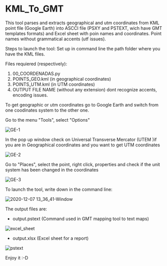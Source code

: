 # KML_To_GMT
This tool parses and extracts geographical and utm coordinates from KML point file (Google Earth) into ASCCI file (PSXY and PSTEXT, wich have GMT templates formats) and Excel sheet with poin names and coordinates. Point names without grammatical accents (utf issues).

Steps to launch the tool:
Set up in command line the path folder where you have the KML files.

Files requiered (respectively):
1. 00_COORDENADAS.py
2. POINTS_GEO.kml (in geographical coordinates)
3. POINTS_UTM.kml (in UTM coordinates)
4. OUTPUT FILE NAME (without any extension) dont recognize accents, encoding issues.

To get geographic or utm coordinates go to Google Earth and switch from one coodinates system to the other one.

Go to the menu "Tools", select "Options"  

![GE-1](https://user-images.githubusercontent.com/52880203/101363317-8c51e700-38a1-11eb-9d49-6372e88adba0.png)

In the pop up window check on Universal Transverse Mercator (UTEM )if you are in Geographical coordinates and you want to get UTM coordinates

![GE-2](https://user-images.githubusercontent.com/52880203/101364371-c7084f00-38a2-11eb-835c-8365ef7ab69c.png)

Go to "Places", select the point, right click, properties and check if the unit system has been changed in the coordinates

![GE-3](https://user-images.githubusercontent.com/52880203/101363548-d33fdc80-38a1-11eb-8fd2-95780593bbdd.png)


To launch the tool, write down in the command line:

![2020-12-07 13_36_41-Window](https://user-images.githubusercontent.com/52880203/101357547-df27a080-3899-11eb-83ae-dcd953f810ca.png)

The output files are: 
- output.pstext (Command used in GMT mapping tool to text maps)

![excel_sheet](https://user-images.githubusercontent.com/52880203/101357293-8821cb80-3899-11eb-95f7-9f3e11999ccb.png)

- output.xlsx (Excel sheet for a report)

![pstext](https://user-images.githubusercontent.com/52880203/101357820-42193780-389a-11eb-870d-53d227c68fb2.png)

Enjoy it :-D

